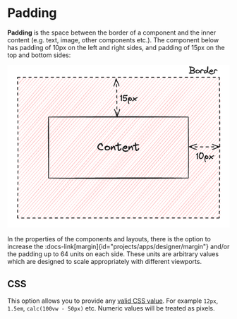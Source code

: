 # Padding

**Padding** is the space between the border of a component and the inner content (e.g. text, image, other components etc.). The component below has padding of 10px on the left and right sides, and padding of 15px on the top and bottom sides:

![Padding Diagram](/src/assets/padding.png)

In the properties of the components and layouts, there is the option to increase the :docs-link[margin]{id="projects/apps/designer/margin"} and/or the padding up to 64 units on each side. These units are arbitrary values which are designed to scale appropriately with different viewports.

## CSS
This option allows you to provide any [valid CSS value](https://developer.mozilla.org/en-US/docs/Learn/CSS/Building_blocks/Values_and_units). For example `12px`, `1.5em`, `calc(100vw - 50px)` etc. Numeric values will be treated as pixels.